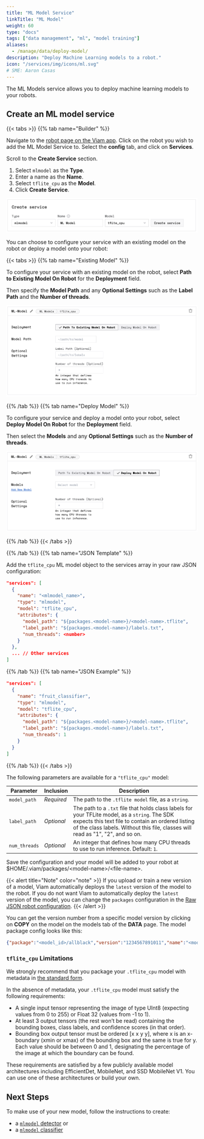 ```yaml
---
title: "ML Model Service"
linkTitle: "ML Model"
weight: 60
type: "docs"
tags: ["data management", "ml", "model training"]
aliases:
  - /manage/data/deploy-model/
description: "Deploy Machine Learning models to a robot."
icon: "/services/img/icons/ml.svg"
# SME: Aaron Casas
---
```


The ML Models service allows you to deploy machine learning models to your robots.

## Create an ML model service

{{< tabs >}}
{{% tab name="Builder" %}}

Navigate to the [robot page on the Viam app](https://app.viam.com/robots).
Click on the robot you wish to add the ML Model Service to.
Select the **config** tab, and click on **Services**.

Scroll to the **Create Service** section.

1. Select `mlmodel` as the **Type**.
2. Enter a name as the **Name**.
3. Select `tflite_cpu` as the **Model**.
4. Click **Create Service**.

![Create a machine learning models service](../img/ml-models-service.png)

You can choose to configure your service with an existing model on the robot or deploy a model onto your robot:

{{< tabs >}}
{{% tab name="Existing Model" %}}

To configure your service with an existing model on the robot, select **Path to Existing Model On Robot** for the **Deployment** field.

Then specify the **Model Path** and any **Optional Settings** such as the **Label Path** and the **Number of threads**.

![Create a machine learning models service with an existing model](../img/available-models.png)

{{% /tab %}}
{{% tab name="Deploy Model" %}}

To configure your service and deploy a model onto your robot, select **Deploy Model On Robot** for the **Deployment** field.

Then select the **Models** and any **Optional Settings** such as the **Number of threads**.

![Create a machine learning models service with a model to be deployed](../img/deploy-model.png)

{{% /tab %}}
{{< /tabs >}}

{{% /tab %}}
{{% tab name="JSON Template" %}}

Add the `tflite_cpu` ML model object to the services array in your raw JSON configuration:

``` json {class="line-numbers linkable-line-numbers"}
"services": [
  {
    "name": "<mlmodel_name>",
    "type": "mlmodel",
    "model": "tflite_cpu",
    "attributes": {
      "model_path": "${packages.<model-name>}/<model-name>.tflite",
      "label_path": "${packages.<model-name>}/labels.txt",
      "num_threads": <number>
    }
  },
  ... // Other services
]
```

{{% /tab %}}
{{% tab name="JSON Example" %}}

```json {class="line-numbers linkable-line-numbers"}
"services": [
  {
    "name": "fruit_classifier",
    "type": "mlmodel",
    "model": "tflite_cpu",
    "attributes": {
      "model_path": "${packages.<model-name>}/<model-name>.tflite",
      "label_path": "${packages.<model-name>}/labels.txt",
      "num_threads": 1
    }
  }
]
```

{{% /tab %}}
{{< /tabs >}}

The following parameters are available for a `"tflite_cpu"` model:

| Parameter | Inclusion | Description |
| --------- | --------- | ----------- |
| `model_path` | _Required_ | The path to the `.tflite model` file, as a `string`. |
| `label_path` | _Optional_ | The path to a `.txt` file that holds class labels for your TFLite model, as a `string`. The SDK expects this text file to contain an ordered listing of the class labels. Without this file, classes will read as "1", "2", and so on. |
| `num_threads` | _Optional_ | An integer that defines how many CPU threads to use to run inference. Default: `1`. |

Save the configuration and your model will be added to your robot at <file>$HOME/.viam/packages/\<model-name\>/\<file-name\></file>.

{{< alert title="Note" color="note" >}}
If you upload or train a new version of a model, Viam automatically deploys the `latest` version of the model to the robot.
If you do not want Viam to automatically deploy the `latest` version of the model, you can change the  `packages` configuration in the [Raw JSON robot configuration](../../manage/configuration/#the-config-tab).
{{< /alert >}}

You can get the version number from a specific model version by clicking on **COPY** on the model on the models tab of the **DATA** page.
The model package config looks like this:

```json
{"package":"<model_id>/allblack","version":"1234567891011","name":"<model_name>"}
```

### `tflite_cpu` Limitations

We strongly recommend that you package your `.tflite_cpu` model with metadata in [the standard form](https://github.com/tensorflow/tflite-support/blob/560bc055c2f11772f803916cb9ca23236a80bf9d/tensorflow_lite_support/metadata/metadata_schema.fbs).

In the absence of metadata, your `.tflite_cpu` model must satisfy the following requirements:

- A single input tensor representing the image of type UInt8 (expecting values from 0 to 255) or Float 32 (values from -1 to 1).
- At least 3 output tensors (the rest won’t be read) containing the bounding boxes, class labels, and confidence scores (in that order).
- Bounding box output tensor must be ordered [x x y y], where x is an x-boundary (xmin or xmax) of the bounding box and the same is true for y.
  Each value should be between 0 and 1, designating the percentage of the image at which the boundary can be found.

These requirements are satisfied by a few publicly available model architectures including EfficientDet, MobileNet, and SSD MobileNet V1.
You can use one of these architectures or build your own.

## Next Steps

To make use of your new model, follow the instructions to create:

- a [`mlmodel` detector](../vision/detection/#configure-a-mlmodel-detector) or
- a [`mlmodel` classifier](../vision/classification/#configure-a-mlmodel-classifier)
